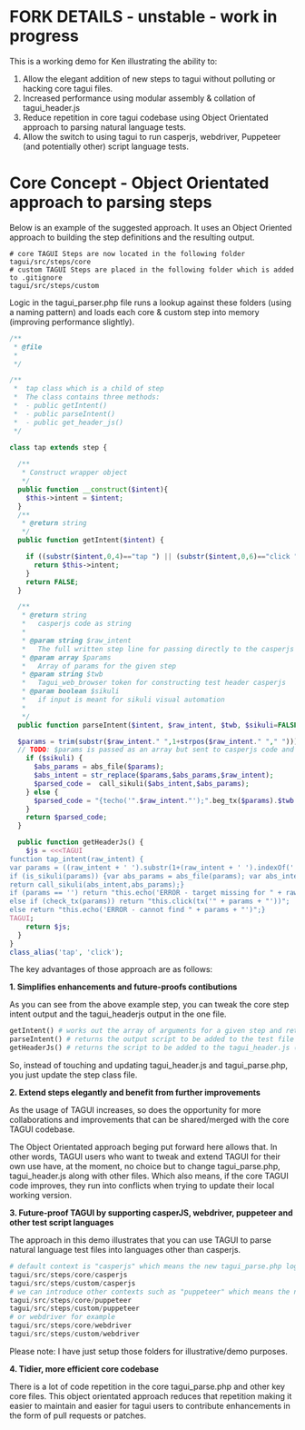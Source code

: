 # FORK DETAILS - unstable - work in progress
This is a working demo for Ken illustrating the ability to:

1. Allow the elegant addition of new steps to tagui without polluting or hacking core tagui files.
2. Increased performance using modular assembly & collation of tagui_header.js
3. Reduce repetition in core tagui codebase using Object Orientated approach to parsing natural language tests.
4. Allow the switch to using tagui to run casperjs, webdriver, Puppeteer (and potentially other) script language tests.

# Core Concept  - Object Orientated approach to parsing steps
Below is an example of the suggested approach. It uses an Object Oriented approach to building the step definitions and the resulting output.
```
# core TAGUI Steps are now located in the following folder
tagui/src/steps/core
# custom TAGUI Steps are placed in the following folder which is added to .gitignore
tagui/src/steps/custom
```
Logic in the tagui_parser.php file runs a lookup against these folders (using a naming pattern) and loads each core & custom step into memory (improving performance slightly).

```php
/**
 * @file
 *
 */

/**
 *  tap class which is a child of step
 *  The class contains three methods:
 *  - public getIntent()
 *  - public parseIntent()
 *  - public get_header_js() 
 */

class tap extends step {
      
  /**
   * Construct wrapper object   
   */
  public function __construct($intent){    
    $this->intent = $intent;
  }
  /**
   * @return string
   */
  public function getIntent($intent) {    

    if ((substr($intent,0,4)=="tap ") || (substr($intent,0,6)=="click ")) {
      return $this->intent;
    }    
    return FALSE;
  }

  /**
   * @return string 
   *   casperjs code as string
   *
   * @param string $raw_intent
   *   The full written step line for passing directly to the casperjs output or parsing for sikuli
   * @param array $params
   *   Array of params for the given step
   * @param string $twb
   *   Tagui_web_browser token for constructing test header casperjs   
   * @param boolean $sikuli
   *   if input is meant for sikuli visual automation 
   *
   */
  public function parseIntent($intent, $raw_intent, $twb, $sikuli=FALSE) {     

  $params = trim(substr($raw_intent." ",1+strpos($raw_intent." "," ")));
  // TODO: $params is passed as an array but sent to casperjs code and sikuli output as a string   
    if ($sikuli) {
      $abs_params = abs_file($params); 
      $abs_intent = str_replace($params,$abs_params,$raw_intent);
      $parsed_code =  call_sikuli($abs_intent,$abs_params);
    } else {
      $parsed_code = "{techo('".$raw_intent."');".beg_tx($params).$twb.".click(tx('" . $params . "'));".end_tx($params);       
    }    
    return $parsed_code;
  } 

  public function getHeaderJs() {
    $js = <<<TAGUI
function tap_intent(raw_intent) {
var params = ((raw_intent + ' ').substr(1+(raw_intent + ' ').indexOf(' '))).trim();
if (is_sikuli(params)) {var abs_params = abs_file(params); var abs_intent = raw_intent.replace(params,abs_params);
return call_sikuli(abs_intent,abs_params);} 
if (params == '') return "this.echo('ERROR - target missing for " + raw_intent + "')";
else if (check_tx(params)) return "this.click(tx('" + params + "'))";
else return "this.echo('ERROR - cannot find " + params + "')";}
TAGUI;
    return $js;
  }       
}
class_alias('tap', 'click');
```

The key advantages of those approach are as follows:

**1. Simplifies enhancements and future-proofs contibutions**

As you can see from the above example step, you can tweak the core step intent output and the tagui_headerjs output in the one file. 


```php
getIntent() # works out the array of arguments for a given step and returns the necessary output for parsing
parseIntent() # returns the output script to be added to the test file for the given step
getHeaderJs() # returns the script to be added to the tagui_header.js (chrome live mode) for the given step
```

So, instead of touching and updating tagui_header.js and tagui_parse.php, you just update the step class file.


**2. Extend steps elegantly and benefit from further improvements**

As the usage of TAGUI increases, so does the opportunity for more collaborations and improvements that can be shared/merged with the core TAGUI codebase. 

The Object Orientated approach beging put forward here allows that. In other words, TAGUI users who want to tweak and extend TAGUI for their own use have, at the moment, no choice but to change tagui_parse.php, tagui_header.js along with other files. Which also means, if the core TAGUI code improves, they run into conflicts when trying to update their local working version.

**3. Future-proof TAGUI by supporting casperJS, webdriver, puppeteer and other test script languages**

The approach in this demo illustrates that you can use TAGUI to parse natural language test files into languages other than casperjs. 

```php
# default context is "casperjs" which means the new tagui_parse.php logic looks at the following folders
tagui/src/steps/core/casperjs
tagui/src/steps/custom/casperjs
# we can introduce other contexts such as "puppeteer" which means the new tagui_parse.php logic looks at the following folders
tagui/src/steps/core/puppeteer
tagui/src/steps/custom/puppeteer
# or webdriver for example
tagui/src/steps/core/webdriver
tagui/src/steps/custom/webdriver
```
Please note: I have just setup those folders for illustrative/demo purposes. 

**4. Tidier, more efficient core codebase**

There is a lot of code repetition in the core tagui_parse.php and other key core files. This object orientated approach reduces that repetition making it easier to maintain and easier for tagui users to contribute enhancements in the form of pull requests or patches. 

